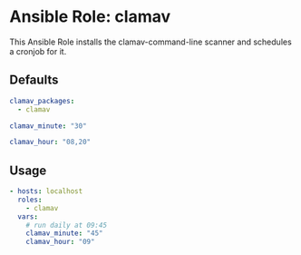 # Ansible Role: clamav

This Ansible Role installs the clamav-command-line scanner and schedules a cronjob for it.

## Defaults

```yaml
clamav_packages:
  - clamav
```

```yaml
clamav_minute: "30"
```

```yaml
clamav_hour: "08,20"
```

## Usage

```yaml
- hosts: localhost
  roles:
    - clamav
  vars:
    # run daily at 09:45
    clamav_minute: "45"
    clamav_hour: "09"
```
